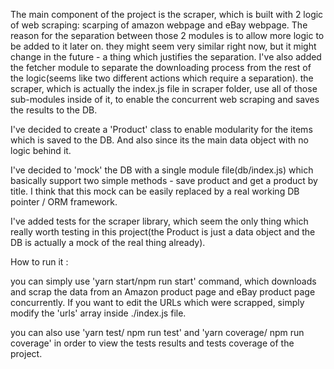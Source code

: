 The main component of the project is the scraper, which is built with 2 logic of web scraping: scarping of amazon webpage and eBay webpage. 
The reason for the separation between those 2 modules is to allow more logic to be added to it later on. they might seem very similar right now, but it might change in the future - a thing which justifies the separation.
I've also added the fetcher module to separate the downloading process from the rest of the logic(seems like two different actions which require a separation). 
the scraper, which is actually the index.js file in scraper folder, use all of those sub-modules inside of it, to enable the concurrent web scraping and saves the results to the DB.

I've decided to create a 'Product' class to enable modularity for the items which is saved to the DB. And also since its the main data object with no logic behind it.

I've decided to 'mock' the DB with a single module file(db/index.js) which basically support two simple methods - save product and get a product by title. I think that this mock can be easily replaced by a real working DB pointer / ORM framework. 

I've added tests for the scraper library, which seem the only thing which really worth testing in this project(the Product is just a data object and the DB is actually a mock of the real thing already). 

How to run it :

you can simply use 'yarn start/npm run start' command, which downloads and scrap the data from an Amazon product page and eBay product page concurrently. If you want to edit the URLs which were scrapped, simply modify the 'urls' array inside ./index.js file.

you can also use 'yarn test/ npm run test' and 'yarn coverage/ npm run coverage' in order to view the tests results and tests coverage of the project. 
